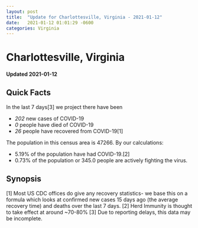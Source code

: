 ```yaml
---
layout: post
title:  "Update for Charlottesville, Virginia - 2021-01-12"
date:   2021-01-12 01:01:29 -0600
categories: Virginia
---
```


# Charlottesville, Virginia
#### Updated 2021-01-12

## Quick Facts

In the last 7 days[3] we project there have been
- *202* new cases of COVID-19
- *0* people have died of COVID-19
- *26* people have recovered from COVID-19[1]

The population in this census area is 47266. By our calculations:
- 5.19% of the population have had COVID-19.[2]
- 0.73% of the population or 345.0 people are actively fighting the virus.

## Synopsis




[1] Most US CDC offices do give any recovery statistics- we base this on a formula which looks at confirmed new cases
15 days ago (the average recovery time) and deaths over the last 7 days.
[2] Herd Immunity is thought to take effect at around ~70-80%
[3] Due to reporting delays, this data may be incomplete. 
    